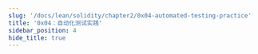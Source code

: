 ```yaml
---
slug: '/docs/lean/solidity/chapter2/0x04-automated-testing-practice'
title: '0x04：自动化测试实践'
sidebar_position: 4
hide_title: true
---
```

